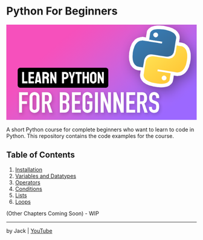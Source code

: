# Python For Beginners

![Python For Beginners](/images/learn-python-preview.png)

A short Python course for complete beginners who want to learn to code in Python.
This repository contains the code examples for the course.

## Table of Contents

1. [Installation](/01-install_and_setup/)
2. [Variables and Datatypes](/02_variables_and_datatypes/)
3. [Operators](/03_operators/)
4. [Conditions](/04_conditions/)
5. [Lists](/05_lists/)
6. [Loops](/06_loops/)

(Other Chapters Coming Soon) - WIP

---

by Jack | [YouTube](https://www.youtube.com/c/pixegami)
